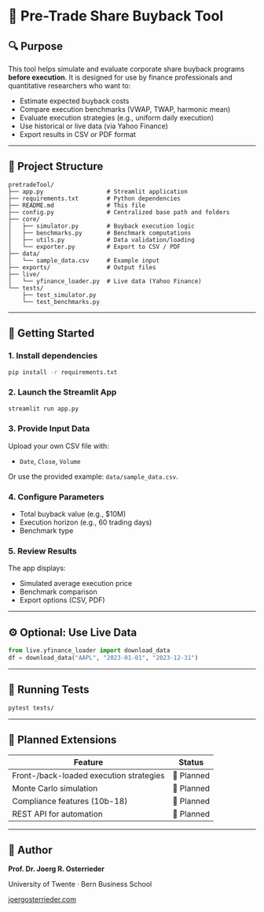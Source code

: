 # 📘 Pre-Trade Share Buyback Tool

## 🔍 Purpose
This tool helps simulate and evaluate corporate share buyback programs **before execution**. It is designed for use by finance professionals and quantitative researchers who want to:

- Estimate expected buyback costs  
- Compare execution benchmarks (VWAP, TWAP, harmonic mean)  
- Evaluate execution strategies (e.g., uniform daily execution)  
- Use historical or live data (via Yahoo Finance)  
- Export results in CSV or PDF format  

---

## 🧱 Project Structure

```
pretradeTool/
├── app.py                  # Streamlit application
├── requirements.txt        # Python dependencies
├── README.md               # This file
├── config.py               # Centralized base path and folders
├── core/
│   ├── simulator.py        # Buyback execution logic
│   ├── benchmarks.py       # Benchmark computations
│   ├── utils.py            # Data validation/loading
│   └── exporter.py         # Export to CSV / PDF
├── data/
│   └── sample_data.csv     # Example input
├── exports/                # Output files
├── live/
│   └── yfinance_loader.py  # Live data (Yahoo Finance)
└── tests/
    ├── test_simulator.py
    └── test_benchmarks.py
```

---

## 🚀 Getting Started

### 1. Install dependencies
```bash
pip install -r requirements.txt
```

### 2. Launch the Streamlit App
```bash
streamlit run app.py
```

### 3. Provide Input Data
Upload your own CSV file with:

- `Date`, `Close`, `Volume`

Or use the provided example: `data/sample_data.csv`.

### 4. Configure Parameters
- Total buyback value (e.g., $10M)
- Execution horizon (e.g., 60 trading days)
- Benchmark type

### 5. Review Results
The app displays:
- Simulated average execution price
- Benchmark comparison
- Export options (CSV, PDF)

---

## ⚙️ Optional: Use Live Data

```python
from live.yfinance_loader import download_data
df = download_data("AAPL", "2023-01-01", "2023-12-31")
```

---

## 🧪 Running Tests
```bash
pytest tests/
```

---

## 🔄 Planned Extensions

| Feature | Status |
|--------|--------|
| Front-/back-loaded execution strategies | 🔲 Planned |
| Monte Carlo simulation | 🔲 Planned |
| Compliance features (10b-18) | 🔲 Planned |
| REST API for automation | 🔲 Planned |

---

## 👤 Author

**Prof. Dr. Joerg R. Osterrieder**  

University of Twente · Bern Business School  

[joergosterrieder.com](https://joergosterrieder.com)

